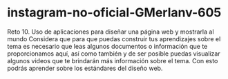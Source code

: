 # instagram-no-oficial-GMerlanv-605
Reto 10. Uso de aplicaciones para diseñar una página web y mostrarla al mundo Considera que para que puedas construir tus aprendizajes sobre el tema es necesario que leas algunos documentos o información que te proporcionamos aquí, así como también y de ser posible puedas visualizar algunos videos que te brindarán más información sobre el tema. Con esto podrás aprender sobre los estándares del diseño web.

